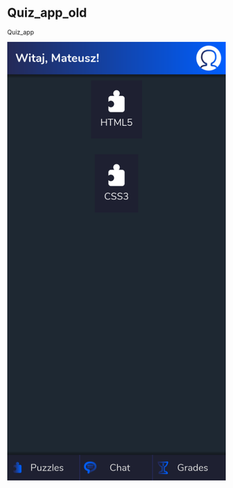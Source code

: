 # Quiz_app_old
Quiz_app

[![sample screenshot](README_assets/screenshot01.png)](README_assets/screenshot01.png)
